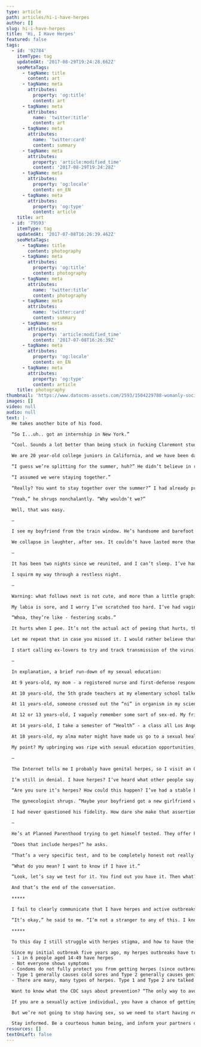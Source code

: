 ```yaml
---
type: article
path: articles/hi-i-have-herpes
author: []
slug: hi-i-have-herpes
title: 'Hi, I Have Herpes'
featured: false
tags:
  - id: '92784'
    itemType: tag
    updatedAt: '2017-08-29T19:24:28.662Z'
    seoMetaTags:
      - tagName: title
        content: art
      - tagName: meta
        attributes:
          property: 'og:title'
          content: art
      - tagName: meta
        attributes:
          name: 'twitter:title'
          content: art
      - tagName: meta
        attributes:
          name: 'twitter:card'
          content: summary
      - tagName: meta
        attributes:
          property: 'article:modified_time'
          content: '2017-08-29T19:24:28Z'
      - tagName: meta
        attributes:
          property: 'og:locale'
          content: en_EN
      - tagName: meta
        attributes:
          property: 'og:type'
          content: article
    title: art
  - id: '79593'
    itemType: tag
    updatedAt: '2017-07-08T16:26:39.462Z'
    seoMetaTags:
      - tagName: title
        content: photography
      - tagName: meta
        attributes:
          property: 'og:title'
          content: photography
      - tagName: meta
        attributes:
          name: 'twitter:title'
          content: photography
      - tagName: meta
        attributes:
          name: 'twitter:card'
          content: summary
      - tagName: meta
        attributes:
          property: 'article:modified_time'
          content: '2017-07-08T16:26:39Z'
      - tagName: meta
        attributes:
          property: 'og:locale'
          content: en_EN
      - tagName: meta
        attributes:
          property: 'og:type'
          content: article
    title: photography
thumbnail: 'https://www.datocms-assets.com/2593/1504229788-womanly-social-assets_circle_blk_crop2.jpg?'
images: []
video: null
audio: null
text: |-
  He takes another bite of his food. 

  “So I...uh.. got an internship in New York.”

  “Cool. Sounds a lot better than being stuck in fucking Claremont studying for the MCATs. You know what I’ll be doing all summer?”

  We are 20 year-old college juniors in California, and we have been dating for a four-month semester. (I mean, we’ve been off-and-on with some study abroad time in-between, but this time it’s officially been a whole semester). 

  “I guess we’re splitting for the summer, huh?” He didn’t believe in relationships before me, so I doubt he believes in long distance relationships. 

  “I assumed we were staying together.”

  “Really? You want to stay together over the summer?” I had already prepared for the worst.

  “Yeah,” he shrugs nonchalantly. “Why wouldn’t we?”

  Well, that was easy.

  —

  I see my boyfriend from the train window. He’s handsome and barefoot and skating towards the Metrolink station, holding a flower he definitely ripped out of the ground. It’s been 7 weeks since we’ve seen each other, an eternity in first-love time. 

  We collapse in laughter, after sex. It couldn’t have lasted more than five minutes.

  —

  It has been two nights since we reunited, and I can’t sleep. I’ve had some terrible vaginal discomfort before, but this feels different. I’m not itchy, I’m tingly. But like so tingly, it’s itchy. Scratching my labia is futile, this itch feels like it goes three-inches deep, if that’s even possible. I can’t even exactly source the itch. It’s starting to feel like it’s spreading to my legs. This is so fucking uncomfortable. 

  I squirm my way through a restless night.

  —

  Warning: what follows next is not cute, and more than a little graphic. 

  My labia is sore, and I worry I’ve scratched too hard. I’ve had vaginal abrasions and yeast infections, and sometimes both at the same time, but this is so much more painful. I start noticing strange discharge every time I wipe. It’s clear, wet goo mingled with crusties. You know, kind of like the gunk you wipe off your eye when you have pink eye. I’m on my back with my legs open while my boyfriend inspects my vagina. He’s a future doctor. 

  “Whoa, they’re like - festering scabs.” 

  It hurts when I pee. It’s not the actual act of peeing that hurts, this isn’t a UTI. It hurts when urine hits any part of my labia - it stings like I’ve just poured rubbing alcohol on an open wound. I pat the area instead of wiping, because maybe they’re just cuts from rough sex. I cover the skin with petroleum jelly, because maybe I’m chafing. I wash my labia with soap and water whenever I can, because maybe it's a bacterial infection gone wrong, maybe it just needs to be cleaned. 

  Let me repeat that in case you missed it. I would rather believe that I could have anything, including an out-of-control bacterial infection, before I believe that I have genital herpes. 

  I start calling ex-lovers to try and track transmission of the virus, because that’s what you’re supposed to do with STDs, I guess. But the effort is futile. The patterns are too inconsistent, and not everyone who has herpes will show symptoms. My current partner shows no symptoms. 

  —

  In explanation, a brief run-down of my sexual education:

  At 9 years-old, my mom - a registered nurse and first-defense responder - shut me in a room by myself to watch an hour-long educational VHS on reproduction.

  At 10 years-old, the 5th grade teachers at my elementary school talked to us about sex and periods. We separated into major groups by gender, and they took us into classrooms to have open discussions about any remaining questions we had. I asked if a condom could ever come off and get stuck in your vagina during sex. My teacher laughed a little, then proceeded to answer the question as best as she could. 

  At 11 years-old, someone crossed out the “ni” in organism in my science textbook. I asked my science teacher what an orgasm was in class. I remember that I really didn’t know at the time. She ignored my question.

  At 12 or 13 years-old, I vaguely remember some sort of sex-ed. My friends remember having to watch a video of a live birth and some assembly about periods. 

  At 14 years-old, I take a semester of “Health” - a class all Los Angeles Unified School District (the second largest public school district in the nation) high school students are required to take in order to graduate. I only remember having to carry around a baby doll for a week, and on occasion, stuffing it into my locker. 

  At 18 years-old, my alma mater might have made us go to a sexual health assembly. 

  My point? My upbringing was ripe with sexual education opportunities, yet it mostly only reinforced the mechanics of sex, childbirth, and the fact that I get periods. None of the icky, in-between stuff. Definitely not the icky, in-between stuff I was dealing with now. 

  —

  The Internet tells me I probably have genital herpes, so I visit an OB-GYN. She confirms the diagnosis in two seconds flat. 

  I’m still in denial. I have herpes? I’ve heard what other people say about other people who have herpes. 

  “Are you sure it’s herpes? How could this happen? I’ve had a stable boyfriend for 7 months.”

  The gynecologist shrugs. “Maybe your boyfriend got a new girlfriend while you were away.”

  I had never questioned his fidelity. How dare she make that assertion?

  —

  He’s at Planned Parenthood trying to get himself tested. They offer him the basic panel for chlamydia, gonorrhea, HIV, and syphilis.

  “Does that include herpes?” he asks. 

  “That’s a very specific test, and to be completely honest not really worth it,” they answer.

  “What do you mean? I want to know if I have it.”

  “Look, let’s say we test for it. You find out you have it. Then what? There’s no cure for it. So many people have it that, chances are, you probably do have it. If you want to pay for the test, go for it, but there isn’t really a point if you’re not showing any symptoms. If you’re having flare ups, then it might be worth getting tested to find the exact cause of your mucosal ulcers. Otherwise, you should be fine with a basic panel.” 

  And that’s the end of the conversation.

  *****

  I fail to clearly communicate that I have herpes and active outbreaks to my next partner. At some point in our early relationship, I may mumble something to him about “a herpes thing” from my last relationship. I stumble through a very quick explanation of how I got tested, and found out that I have Type 1 herpes, but not to worry, that it’s the same virus for cold sores, and a bunch of people have it, so it’s not a big deal. I didn’t want him to judge me. I was scared. And next thing you know, I was having my second genital herpes outbreak, and he was having his first. 

  “It’s okay,” he said to me. “I’m not a stranger to any of this. I know what it is.” He was very chill about the whole situation. But still, it’s not cool to transmit an outbreak to your partner.

  *****

  To this day I still struggle with herpes stigma, and how to have the conversations around it. It may seem obvious that the partner I experienced an outbreak with is the person who transmitted it to me, but as we’ve learned about asymptomatic carriers, I could have had the virus before him. Herpes isn’t a game of tag, it isn’t directly traceable. 

  Since my initial outbreak five years ago, my herpes outbreaks have transitioned from genital to oral sores, with my last outbreak, a cold sore, occurring over two years ago. I usually mumble a warning to my partners to let them know that I am a virus carrier, but I truthfully don’t know how much to emphasize its severity, since it’s been years since my last outbreak. I don’t have all the answers to questions about herpes, but I’ve learned a whole lot of things that you should know too. For example:
  - 1 in 6 people aged 14-49 have herpes
  - Not everyone shows symptoms
  - Condoms do not fully protect you from getting herpes (since outbreaks can occur in areas that are not covered by condoms). 
  - Type 1 generally causes cold sores and Type 2 generally causes genital outbreaks, but the only difference between genital and oral herpes is the location of the outbreak (thanks, WebMD.)
  - There are many, many types of herpes. Type 1 and Type 2 are talked about the most because they have a mucosal presentation, but Type 3 is a little thing called chickenpox, and - - Type 4 is known as mono. The list goes on and on. 

  Want to know what the CDC says about prevention? “The only way to avoid STDs is to not have vaginal, anal, or oral sex.”

  If you are a sexually active individual, you have a chance of getting herpes. Period. 

  But we’re not going to stop having sex, so we need to start having real conversations about the things that afflict us, and our genitals. Don’t we want to have positive sexual experiences? 

  Stay informed. Be a courteous human being, and inform your partners of your relevant sexual history, especially if you still experience active outbreaks.
resources: []
textOnLeft: false
---
```


